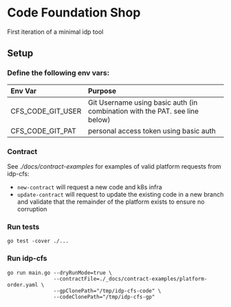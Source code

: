 # Code Foundation Shop

First iteration of a minimal idp tool

## Setup

### Define the following env vars:

| Env Var           | Purpose                                                                                              |
|:------------------|:-----------------------------------------------------------------------------------------------------|
| CFS_CODE_GIT_USER | Git Username using basic auth (in combination with the PAT. see line below)                          |
| CFS_CODE_GIT_PAT  | personal access token using basic auth                                                               |

### Contract

See _./docs/contract-examples_ for examples of valid platform requests from idp-cfs:

- `new-contract` will request a new code and k8s infra
- `update-contract` will request to update the existing code in a new branch and validate that the remainder of the platform exists to ensure no corruption

### Run tests

```shell
go test -cover ./...
```

### Run idp-cfs

```shell
go run main.go --dryRunMode=true \
               --contractFile=./_docs/contract-examples/platform-order.yaml \
               --gpClonePath="/tmp/idp-cfs-code" \
               --codeClonePath="/tmp/idp-cfs-gp"
```
